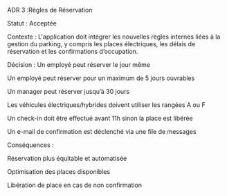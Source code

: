 ADR 3 :Règles de Réservation

Statut : Acceptée

Contexte :
L'application doit intégrer les nouvelles règles internes liées à la gestion du parking, y compris les places électriques, les délais de réservation et les confirmations d’occupation.

Décision :
Un employé peut réserver le jour même

Un employé peut réserver pour un maximum de 5 jours ouvrables

Un manager peut réserver jusqu’à 30 jours

Les véhicules électriques/hybrides doivent utiliser les rangées A ou F

Un check-in doit être effectué avant 11h sinon la place est libérée

Un e-mail de confirmation est déclenché via une file de messages

Conséquences :

Réservation plus équitable et automatisée

Optimisation des places disponibles

Libération de place en cas de non confirmation
